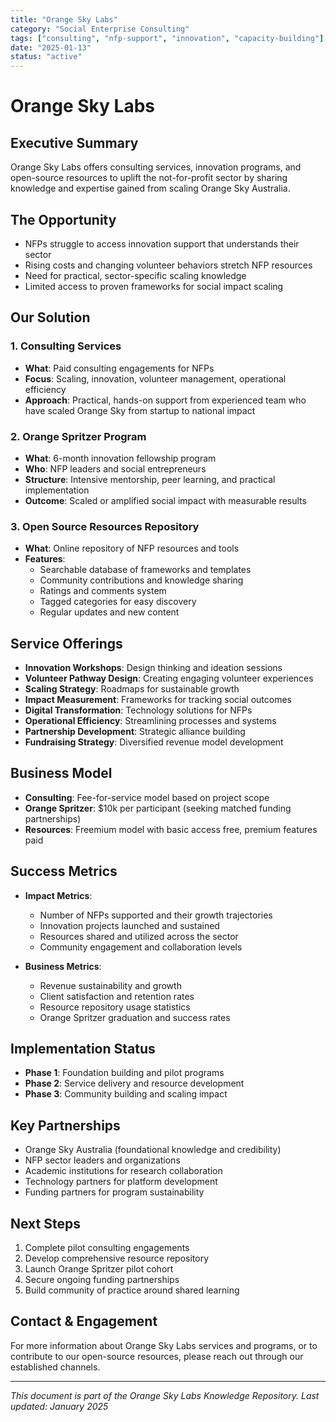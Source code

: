 ```yaml
---
title: "Orange Sky Labs"
category: "Social Enterprise Consulting"
tags: ["consulting", "nfp-support", "innovation", "capacity-building"]
date: "2025-01-13"
status: "active"
---
```


# Orange Sky Labs

## Executive Summary
Orange Sky Labs offers consulting services, innovation programs, and open-source resources to uplift the not-for-profit sector by sharing knowledge and expertise gained from scaling Orange Sky Australia.

## The Opportunity
- NFPs struggle to access innovation support that understands their sector
- Rising costs and changing volunteer behaviors stretch NFP resources
- Need for practical, sector-specific scaling knowledge
- Limited access to proven frameworks for social impact scaling

## Our Solution

### 1. Consulting Services
- **What**: Paid consulting engagements for NFPs
- **Focus**: Scaling, innovation, volunteer management, operational efficiency
- **Approach**: Practical, hands-on support from experienced team who have scaled Orange Sky from startup to national impact

### 2. Orange Spritzer Program
- **What**: 6-month innovation fellowship program
- **Who**: NFP leaders and social entrepreneurs
- **Structure**: Intensive mentorship, peer learning, and practical implementation
- **Outcome**: Scaled or amplified social impact with measurable results

### 3. Open Source Resources Repository
- **What**: Online repository of NFP resources and tools
- **Features**: 
  - Searchable database of frameworks and templates
  - Community contributions and knowledge sharing
  - Ratings and comments system
  - Tagged categories for easy discovery
  - Regular updates and new content

## Service Offerings
- **Innovation Workshops**: Design thinking and ideation sessions
- **Volunteer Pathway Design**: Creating engaging volunteer experiences
- **Scaling Strategy**: Roadmaps for sustainable growth
- **Impact Measurement**: Frameworks for tracking social outcomes
- **Digital Transformation**: Technology solutions for NFPs
- **Operational Efficiency**: Streamlining processes and systems
- **Partnership Development**: Strategic alliance building
- **Fundraising Strategy**: Diversified revenue model development

## Business Model
- **Consulting**: Fee-for-service model based on project scope
- **Orange Spritzer**: $10k per participant (seeking matched funding partnerships)
- **Resources**: Freemium model with basic access free, premium features paid

## Success Metrics
- **Impact Metrics**:
  - Number of NFPs supported and their growth trajectories
  - Innovation projects launched and sustained
  - Resources shared and utilized across the sector
  - Community engagement and collaboration levels

- **Business Metrics**:
  - Revenue sustainability and growth
  - Client satisfaction and retention rates
  - Resource repository usage statistics
  - Orange Spritzer graduation and success rates

## Implementation Status
- **Phase 1**: Foundation building and pilot programs
- **Phase 2**: Service delivery and resource development
- **Phase 3**: Community building and scaling impact

## Key Partnerships
- Orange Sky Australia (foundational knowledge and credibility)
- NFP sector leaders and organizations
- Academic institutions for research collaboration
- Technology partners for platform development
- Funding partners for program sustainability

## Next Steps
1. Complete pilot consulting engagements
2. Develop comprehensive resource repository
3. Launch Orange Spritzer pilot cohort
4. Secure ongoing funding partnerships
5. Build community of practice around shared learning

## Contact & Engagement
For more information about Orange Sky Labs services and programs, or to contribute to our open-source resources, please reach out through our established channels.

---
*This document is part of the Orange Sky Labs Knowledge Repository. Last updated: January 2025* 